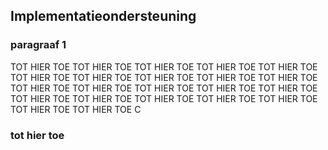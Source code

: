 ## Implementatieondersteuning

### paragraaf 1





<div class='note'>
TOT HIER TOE TOT HIER TOE TOT HIER TOE TOT HIER TOE TOT HIER TOE TOT HIER TOE TOT HIER TOE TOT HIER TOE TOT HIER TOE TOT HIER TOE TOT HIER TOE TOT HIER TOE TOT HIER TOE TOT HIER TOE TOT HIER TOE TOT HIER TOE TOT HIER TOE TOT HIER TOE TOT HIER TOE TOT HIER TOE TOT HIER TOE TOT HIER TOE C
</div>

### tot hier toe